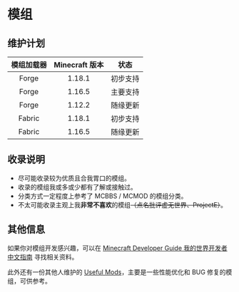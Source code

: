 # 模组

## 维护计划

| 模组加载器 | Minecraft 版本 |   状态   |
| :--------: | :------------: | :------: |
|   Forge    |     1.18.1     | 初步支持 |
|   Forge    |     1.16.5     | 主要支持 |
|   Forge    |     1.12.2     | 随缘更新 |
|   Fabric   |     1.18.1     | 初步支持 |
|   Fabric   |     1.16.5     | 随缘更新 |

## 收录说明

- 尽可能收录较为优质且合我胃口的模组。
- 收录的模组我或多或少都有了解或接触过。
- 分类方式一定程度上参考了 MCBBS / MCMOD 的模组分类。
- 不太可能收录主观上我**非常不喜欢**的模组~~（点名批评虚无世界、ProjectE）~~。

## 其他信息

如果你对模组开发感兴趣，可以在 [Minecraft Developer Guide 我的世界开发者中文指南](https://github.com/Mouse0w0/MinecraftDeveloperGuide) 寻找相关资料。

此外还有一份其他人维护的 [Useful Mods](https://github.com/NordicGamerFE/usefulmods)，主要是一些性能优化和 BUG 修复的模组，可供参考。
